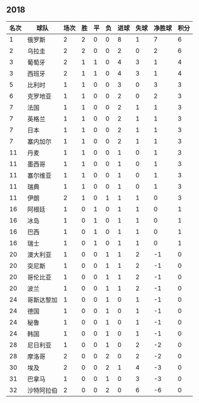 ## 2018

|名次|球队|场次|胜|平|负|进球|失球|净胜球|积分|
|---|---|---|---|---|---|---|---|---|---|
|1|俄罗斯|2|2|0|0|8|1|7|6|
|2|乌拉圭|2|2|0|0|2|0|2|6|
|3|葡萄牙|2|1|1|0|4|3|1|4|
|3|西班牙|2|1|1|0|4|3|1|4|
|5|比利时|1|1|0|0|3|0|3|3|
|6|克罗地亚|1|1|0|0|2|0|2|3|
|7|法国|1|1|0|0|2|1|1|3|
|7|英格兰|1|1|0|0|2|1|1|3|
|7|日本|1|1|0|0|2|1|1|3|
|7|塞内加尔|1|1|0|0|2|1|1|3|
|11|丹麦|1|1|0|0|1|0|1|3|
|11|墨西哥|1|1|0|0|1|0|1|3|
|11|塞尔维亚|1|1|0|0|1|0|1|3|
|11|瑞典|1|1|0|0|1|0|1|3|
|11|伊朗|2|1|0|1|1|1|0|3|
|16|阿根廷|1|0|1|0|1|1|0|1|
|16|冰岛|1|0|1|0|1|1|0|1|
|16|巴西|1|0|1|0|1|1|0|1|
|16|瑞士|1|0|1|0|1|1|0|1|
|20|澳大利亚|1|0|0|1|1|2|-1|0|
|20|突尼斯|1|0|0|1|1|2|-1|0|
|20|哥伦比亚|1|0|0|1|1|2|-1|0|
|20|波兰|1|0|0|1|1|2|-1|0|
|24|哥斯达黎加|1|0|0|1|0|1|-1|0|
|24|德国|1|0|0|1|0|1|-1|0|
|24|秘鲁|1|0|0|1|0|1|-1|0|
|24|韩国|1|0|0|1|0|1|-1|0|
|28|尼日利亚|1|0|0|1|0|2|-2|0|
|28|摩洛哥|2|0|0|2|0|2|-2|0|
|30|埃及|2|0|0|2|1|4|-3|0|
|31|巴拿马|1|0|0|1|0|3|-3|0|
|32|沙特阿拉伯|2|0|0|2|0|6|-6|0|

